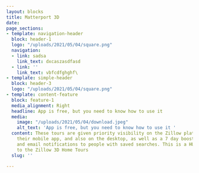 ```yaml
---
layout: blocks
title: Matterport 3D
date: 
page_sections:
- template: navigation-header
  block: header-1
  logo: "/uploads/2021/05/04/square.png"
  navigation:
  - link: sadsa
    link_text: dxcaszasdfasd
  - link: ''
    link_text: vbfcdfghghf\
- template: simple-header
  block: header-3
  logo: "/uploads/2021/05/04/square.png"
- template: content-feature
  block: feature-1
  media_alignment: Right
  headline: App is free, but you need to know how to use it
  media:
    image: "/uploads/2021/05/04/download.jpeg"
    alt_text: 'App is free, but you need to know how to use it '
  content: These tours are given priority visibility on the Zillow platform including
    their mobile app, and also on the desktop, as well as a 7 day boost in their search
    and email notifications to people with saved searches. This is a HUGE benefit
    to the Zillow 3D Home Tours
  slug: ''

---
```

